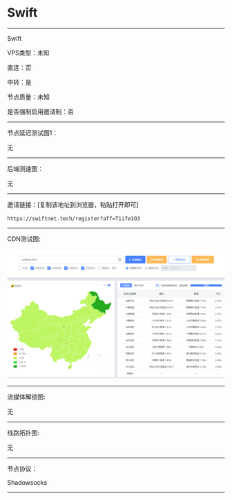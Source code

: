 # Swift

-------------------------

Swift

VPS类型：未知

直连：否

中转：是

节点质量：未知

是否强制启用邀请制：否

-------------------------

节点延迟测试图1：

无

-------------------------

后端测速图：

无

-------------------------

邀请链接：[复制该地址到浏览器，粘贴打开即可]

    https://swiftnet.tech/register?aff=Tii7e1O3

-------------------------

 CDN测试图:

![image](https://github.com/kexue-aihao/Airport-Shopping-Guide/blob/master/Picture/Swift/Swift%20cdn%E6%B5%8B%E8%AF%95%E5%9B%BE.png?raw=true)

-------------------------

流媒体解锁图:

无

-------------------------

线路拓扑图:
    
无

-------------------------

节点协议：

Shadowsocks

-------------------------
